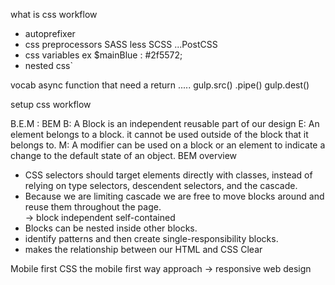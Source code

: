 what is css workflow
- autoprefixer
- css preprocessors SASS less SCSS ...PostCSS
- css variables
  ex $mainBlue : #2f5572;
- nested css`  



vocab
async function that need a return .....
gulp.src()
.pipe()
gulp.dest()

setup css workflow

B.E.M : BEM
 B: A Block is an independent reusable part of our design
 E: An element belongs to a block.
    it cannot be used outside of the block that it belongs to.
 M: A modifier can be used on a block or an element
    to indicate a change to the default state of an object.
BEM overview
- CSS selectors should target elements directly with classes,
  instead of relying on type selectors, descendent selectors,
  and the cascade.
- Because we are limiting cascade
  we are free to move blocks around and
  reuse them throughout the page.    
  -> block independent self-contained
- Blocks can be nested inside other blocks.
- identify patterns and then create single-responsibility blocks.
- makes the relationship between our HTML and CSS Clear

Mobile first
CSS the mobile first way approach
-> responsive web design
